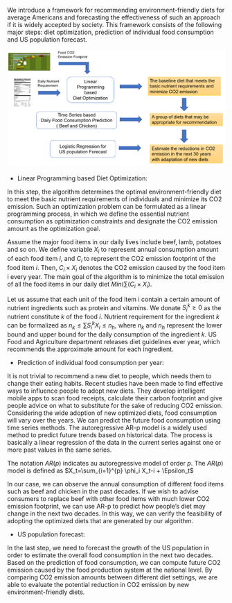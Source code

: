 We introduce a framework for recommending environment-friendly diets for average Americans and forecasting the effectiveness of such an approach if it is widely accepted by society. This framework consists of the following major steps: diet optimization, prediction of individual food consumption and US population forecast. 


![image](framework.PNG "Diet Recommendation and Prediction of CO2 Emission Reduction")

- Linear Programming based Diet Optimization: 


In this step, the algorithm determines the optimal environment-friendly diet to meet the basic nutrient requirements of individuals and minimize its CO2 emission. Such an optimization problem can be formulated as a linear programming process, in which we define the essential nutrient consumption as optimization constraints and designate the CO2 emission amount as the optimization goal.   


Assume the major food items in our daily lives include beef, lamb, potatoes and so on. We define variable $X_i$ to represent annual consumption amount of each food item $i$, and $C_i$ to represent the CO2 emission footprint of the food item $i$. Then, $C_i×X_i$ denotes the CO2 emission caused by the food item i every year. The main goal of the algorithm is to minimize the total emission of all the food items in our daily diet $Min(\sum(C_i×X_i)$. 


Let us assume that each unit of the food item i contain a certain amount of nutrient ingredients such as protein and vitamins. We donate $S_i^k≥0$  as the nutrient constitute  $k$ of the food $i$. Nutrient requirement for the ingredient $k$ can be formalized as $n_k≤\sum S_i^kX_i≤n_h$, where $n_k$ and $n_h$ represent the lower bound and upper bound for the daily consumption of the ingredient $k$. US Food and Agriculture department releases diet guidelines ever year, which recommends the approximate amount for each ingredient. 


- Prediction of individual food consumption per year: 

It is not trivial to recommend a new diet to people, which needs them to change their eating habits. Recent studies have been made to find effective ways to influence people to adopt new diets. They develop intelligent mobile apps to scan food receipts, calculate their carbon footprint and give people advice on what to substitute for the sake of reducing CO2 emission.  Considering the wide adoption of new optimized diets, food consumption will vary over the years. We can predict the future food consumption using time series methods. The autoregressive AR-p model is a widely used method to predict future trends based on historical data. The process is basically a linear regression of the data in the current series against one or more past values in the same series.


The notation $AR(p)$ indicates au autoregressive model of order $p$. The $AR(p)$ model is defined as 
$X_t=\sum_{i=1}^{p} \phi_i X_t-i + \Epsilon_t$


In our case, we can observe the annual consumption of different food items such as beef and chicken in the past decades. If we wish to advise consumers to replace beef with other food items with much lower CO2 emission footprint, we can use AR-p to predict how people’s diet may change in the next two decades. In this way, we can verify the feasibility of adopting the optimized diets that are generated by our algorithm. 


- US population forecast:


In the last step, we need to forecast the growth of the US population in order to estimate the overall food consumption in the next two decades. Based on the prediction of food consumption, we can compute future CO2 emission caused by the food production system at the national level. By comparing CO2 emission amounts between different diet settings, we are able to evaluate the potential reduction in CO2 emission by new environment-friendly diets. 

